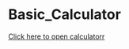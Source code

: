 # Basic_Calculator 
<a href="https://siddhant2002.github.io/Basic_Calculator/" target="_blank">Click here to open calculatorr</a>
